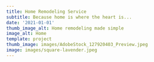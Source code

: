 ```yaml
---
title: Home Remodeling Service
subtitle: Because home is where the heart is...
date: '2021-01-01'
thumb_image_alt: Home remodeling made simple
image_alt: Home
template: project
thumb_image: images/AdobeStock_127920403_Preview.jpeg
image: images/square-lavender.jpeg
---
```

